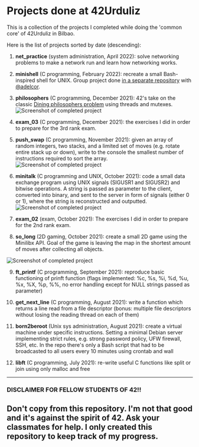 # Projects done at 42Urduliz

This is a collection of the projects I completed while doing the 'common core' of 42Urduliz in Bilbao.

Here is the list of projects sorted by date (descending):
1. **net_practice** (system administration, April 2022): solve networking problems to make a network run and learn how networking works.

2. **minishell** (C programming, February 2022): recreate a small Bash-inspired shell for UNIX. Group project done [in a separate repository](https://github.com/nicolasgasco/42_minishell) with [@adelcor](https://github.com/adelcor).

3. **philosophers** (C programming, December 2021): 42's take on the classic [Dining philosophers problem](https://en.wikipedia.org/wiki/Dining_philosophers_problem) using threads and mutexes.
![Screenshot of completed project](https://res.cloudinary.com/ngasco/image/upload/v1639432723/42/Screenshot_from_2021-12-13_22-57-45_jy9pa7.png "Screenshot of Philosophers")

4. **exam_03** (C programming, December 2021): the exercises I did in order to prepare for the 3rd rank exam.

5. **push_swap** (C programming, November 2021): given an array of random integers, two stacks, and a limited set of moves (e.g. rotate entire stack up or down), write to the console the smallest number of instructions required to sort the array.
![Screenshot of completed project](https://res.cloudinary.com/ngasco/image/upload/v1637695175/42/Screenshot_from_2021-11-23_20-19-22_itr7wd.png "Screenshot of Push_swap")

6. **minitalk** (C programming and UNIX, October 2021): code a small data exchange program using UNIX signals (SIGUSR1 and SIGUSR2) and bitwise operations. A string is passed as parameter to the client, converted into binary, and sent to the server in form of signals (either 0 or 1), where the string is reconstructed and outputted. 
![Screenshot of completed project](https://res.cloudinary.com/ngasco/image/upload/v1635067508/42/Screenshot_from_2021-10-24_11-22-56_mfbq1j.png "Screenshot of Minitalk")

7. **exam_02** (exam, October 2021): The exercises I did in order to prepare for the 2nd rank exam.

8. **so_long** (2D gaming, October 2021): create a small 2D game using the Minilibx API. Goal of the game is leaving the map in the shortest amount of moves after collecting all objects.

![Screenshot of completed project](https://res.cloudinary.com/ngasco/image/upload/v1633638518/42/Screenshot_from_2021-10-07_22-25-25_iirvcu.png "Screenshot of 42 Escape")

9. **ft_printf** (C programming, September 2021): reproduce basic functioning of prinft function (flags implemented: %c, %s, %i, %d, %u, %x, %X, %p, %%, no error handling except for NULL strings passed as parameter)

10. **get_next_line** (C programming, August 2021): write a function which returns a line read from a file descriptor (bonus: multiple file descriptors without losing the reading thread on each of them)

11. **born2beroot** (Unix sys administration, August 2021): create a virtual machine under specific instructions. Setting a minimal Debian server implementing strict rules, e.g. strong password policy, UFW firewall, SSH, etc. In the repo there's only a Bash script that had to be broadcasted to all users every 10 minutes using crontab and wall

12. **libft** (C programming, July 2021): re-write useful C functions like split or join using only malloc and free


---
### DISCLAIMER FOR FELLOW STUDENTS OF 42!!

Don't copy from this repository. I'm not that good and it's against the spirit of 42. Ask your classmates for help. I only created this repository to keep track of my progress.
---
